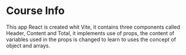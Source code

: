 # Course Info 

This app React is created whit Vite, it contains three components  called Header, Content and Total, 
it implements use of props, the content of variables used in the props is changed 
to learn to uses the concept of object and arrays. 

